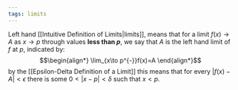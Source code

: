 ```yaml
---
tags: limits
---
```

Left hand [[Intuitive Definition of Limits|limits]], means that for a limit $f(x) \to A$ as $x \to p$ through values **less than $p$**, we say that $A$ is the left hand limit of $f$ at $p$, indicated by:
$$\begin{align*}
\lim_{x\to p^{-}}f(x)=A
\end{align*}$$
by the [[Epsilon-Delta Definition of a Limit]] this means that for every $|f(x) - A| < \epsilon$ there is some $0 \lt |x-p| \lt \delta$ such that $x \lt p$.

